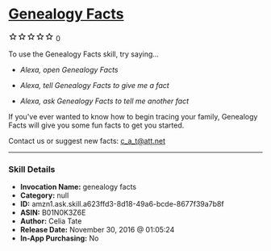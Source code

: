 # [Genealogy Facts](http://alexa.amazon.com/#skills/amzn1.ask.skill.a623ffd3-8d18-49a6-bcde-8677f39a7b8f)
![0 stars](../../images/ic_star_border_black_18dp_1x.png)![0 stars](../../images/ic_star_border_black_18dp_1x.png)![0 stars](../../images/ic_star_border_black_18dp_1x.png)![0 stars](../../images/ic_star_border_black_18dp_1x.png)![0 stars](../../images/ic_star_border_black_18dp_1x.png) 0

To use the Genealogy Facts skill, try saying...

* *Alexa, open Genealogy Facts*

* *Alexa, tell Genealogy Facts to give me a fact*

* *Alexa, ask Genealogy Facts to tell me another fact*

If you've ever wanted to know how to begin tracing your family, Genealogy Facts will give you some fun facts to get you started.

Contact us or suggest new facts: c_a_t@att.net

***

### Skill Details

* **Invocation Name:** genealogy facts
* **Category:** null
* **ID:** amzn1.ask.skill.a623ffd3-8d18-49a6-bcde-8677f39a7b8f
* **ASIN:** B01N0K3Z6E
* **Author:** Celia Tate
* **Release Date:** November 30, 2016 @ 01:05:24
* **In-App Purchasing:** No
